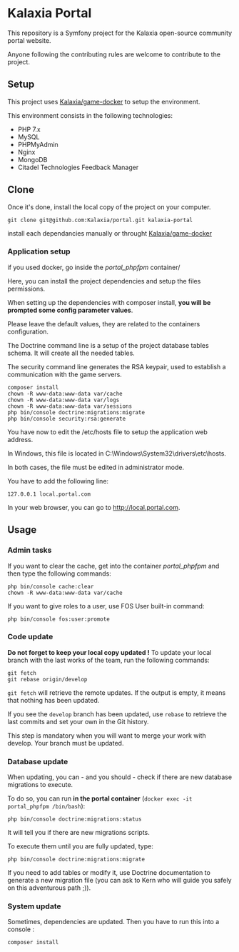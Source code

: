 Kalaxia Portal
===============

This repository is a Symfony project for the Kalaxia open-source community portal website.

Anyone following the contributing rules are welcome to contribute to the project.

Setup
--------

This project uses [Kalaxia/game-docker](https://github.com/Kalaxia/game-docker) to setup the environment. 

This environment consists in the following technologies:

* PHP 7.x
* MySQL
* PHPMyAdmin
* Nginx
* MongoDB
* Citadel Technologies Feedback Manager

Clone
--------


Once it's done, install the local copy of the project on your computer.

```
git clone git@github.com:Kalaxia/portal.git kalaxia-portal
```

install each dependancies manually or throught  [Kalaxia/game-docker](https://github.com/Kalaxia/game-docker) 



### Application setup

if you used docker, go inside the *portal_phpfpm* container/

Here, you can install the project dependencies and setup the files permissions.

When setting up the dependencies with composer install, **you will be prompted some config parameter values**.

Please leave the default values, they are related to the containers configuration.

The Doctrine command line is a setup of the project database tables schema. It will create all the needed tables.

The security command line generates the RSA keypair, used to establish a communication with the game servers.

```
composer install
chown -R www-data:www-data var/cache
chown -R www-data:www-data var/logs
chown -R www-data:www-data var/sessions
php bin/console doctrine:migrations:migrate
php bin/console security:rsa:generate
```

You have now to edit the /etc/hosts file to setup the application web address.

In Windows, this file is located in C:\Windows\System32\drivers\etc\hosts.

In both cases, the file must be edited in administrator mode.

You have to add the following line:

```
127.0.0.1 local.portal.com
```

In your web browser, you can go to http://local.portal.com.

Usage
-----


### Admin tasks

If you want to clear the cache, get into the container *portal_phpfpm* and then type the following commands:

```
php bin/console cache:clear
chown -R www-data:www-data var/cache
```

If you want to give roles to a user, use FOS User built-in command:

```
php bin/console fos:user:promote
```

### Code update

**Do not forget to keep your local copy updated !** To update your local branch with the last works of the team, run the following commands:

```
git fetch
git rebase origin/develop
```

```git fetch``` will retrieve the remote updates. If the output is empty, it means that nothing has been updated.

If you see the ```develop``` branch has been updated, use ```rebase``` to retrieve the last commits and set your own in the Git history.

This step is mandatory when you will want to merge your work with develop. Your branch must be updated.

### Database update

When updating, you can - and you should - check if there are new database migrations to execute.

To do so, you can run **in the portal container** (``docker exec -it portal_phpfpm /bin/bash``): 

```
php bin/console doctrine:migrations:status
```

It will tell you if there are new migrations scripts.

To execute them until you are fully updated, type:

```
php bin/console doctrine:migrations:migrate
```

If you need to add tables or modify it, use Doctrine documentation to generate a new migration file (you can ask to Kern who will guide you safely on this adventurous path ;)).

### System update

Sometimes, dependencies are updated. Then you have to run this into a console :

```
composer install
```
